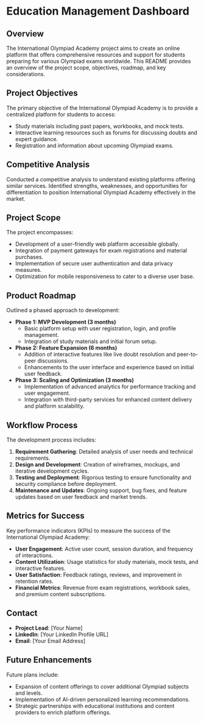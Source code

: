 # Education Management Dashboard

## Overview
The International Olympiad Academy project aims to create an online platform that offers comprehensive resources and support for students preparing for various Olympiad exams worldwide. This README provides an overview of the project scope, objectives, roadmap, and key considerations.

## Project Objectives
The primary objective of the International Olympiad Academy is to provide a centralized platform for students to access:
- Study materials including past papers, workbooks, and mock tests.
- Interactive learning resources such as forums for discussing doubts and expert guidance.
- Registration and information about upcoming Olympiad exams.

## Competitive Analysis
Conducted a competitive analysis to understand existing platforms offering similar services. Identified strengths, weaknesses, and opportunities for differentiation to position International Olympiad Academy effectively in the market.

## Project Scope
The project encompasses:
- Development of a user-friendly web platform accessible globally.
- Integration of payment gateways for exam registrations and material purchases.
- Implementation of secure user authentication and data privacy measures.
- Optimization for mobile responsiveness to cater to a diverse user base.

## Product Roadmap
Outlined a phased approach to development:
- **Phase 1: MVP Development (3 months)**
  - Basic platform setup with user registration, login, and profile management.
  - Integration of study materials and initial forum setup.
- **Phase 2: Feature Expansion (6 months)**
  - Addition of interactive features like live doubt resolution and peer-to-peer discussions.
  - Enhancements to the user interface and experience based on initial user feedback.
- **Phase 3: Scaling and Optimization (3 months)**
  - Implementation of advanced analytics for performance tracking and user engagement.
  - Integration with third-party services for enhanced content delivery and platform scalability.

## Workflow Process
The development process includes:
1. **Requirement Gathering**: Detailed analysis of user needs and technical requirements.
2. **Design and Development**: Creation of wireframes, mockups, and iterative development cycles.
3. **Testing and Deployment**: Rigorous testing to ensure functionality and security compliance before deployment.
4. **Maintenance and Updates**: Ongoing support, bug fixes, and feature updates based on user feedback and market trends.

## Metrics for Success
Key performance indicators (KPIs) to measure the success of the International Olympiad Academy:
- **User Engagement**: Active user count, session duration, and frequency of interactions.
- **Content Utilization**: Usage statistics for study materials, mock tests, and interactive features.
- **User Satisfaction**: Feedback ratings, reviews, and improvement in retention rates.
- **Financial Metrics**: Revenue from exam registrations, workbook sales, and premium content subscriptions.

## Contact
- **Project Lead**: [Your Name]
- **LinkedIn**: [Your LinkedIn Profile URL]
- **Email**: [Your Email Address]

## Future Enhancements
Future plans include:
- Expansion of content offerings to cover additional Olympiad subjects and levels.
- Implementation of AI-driven personalized learning recommendations.
- Strategic partnerships with educational institutions and content providers to enrich platform offerings.

